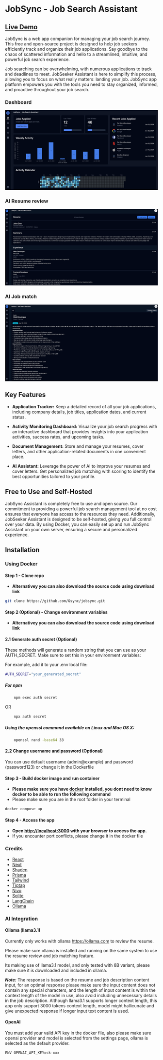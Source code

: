 # JobSync - Job Search Assistant

## <a href="https://demo.jobsync.ca">Live Demo</a>

JobSync is a web app companion for managing your job search journey. This free and open-source project is designed to help job seekers efficiently track and organize their job applications. Say goodbye to the chaos of scattered information and hello to a streamlined, intuitive, and powerful job search experience.

Job searching can be overwhelming, with numerous applications to track and deadlines to meet. JobSeeker Assistant is here to simplify this process, allowing you to focus on what really matters: landing your job. JobSync app platform empowers you with the tools you need to stay organized, informed, and proactive throughout your job search.

### Dashboard

![App Snapshot](./screenshots/jobsync-dashboard-screenshot.png?raw=true "App Snapshot Image")

### AI Resume review

![JobSync AI Demo](./screenshots/jobsync-ai.gif)

### AI Job match

![JobSync AI Demo](./screenshots/jobsync-ai-jobmatch.gif)

## Key Features
- **Application Tracker:** Keep a detailed record of all your job applications, including company details, job titles, application dates, and current status.

- **Activity Monitoring Dashboard:** Visualize your job search progress with an interactive dashboard that provides insights into your application activities, success rates, and upcoming tasks.

- **Document Management:** Store and manage your resumes, cover letters, and other application-related documents in one convenient place.

- **AI Assistant:** Leverage the power of AI to improve your resumes and cover letters. Get personalized job matching with scoring to identify the best opportunities tailored to your profile.


## Free to Use and Self-Hosted
JobSync Assistant is completely free to use and open source. Our commitment to providing a powerful job search management tool at no cost ensures that everyone has access to the resources they need. Additionally, JobSeeker Assistant is designed to be self-hosted, giving you full control over your data. By using Docker, you can easily set up and run JobSync Assistant on your own server, ensuring a secure and personalized experience.


## Installation

### Using Docker

#### Step 1 - Clone repo
* **Alternativey you can also download the source code using download link**

```sh
git clone https://github.com/Gsync/jobsync.git
```

#### Step 2 (Optional) - Change environment variables
* **Alternativey you can also download the source code using download link**
  
#### 2.1 Generate auth secret (Optional) 

These methods will generate a random string that you can use as your AUTH_SECRET. Make sure to set this in your environment variables:

For example, add it to your .env local file:

```sh
AUTH_SECRET="your_generated_secret"
```

##### For npm

```sh
    npm exec auth secret
```
OR
```sh
    npx auth secret
```

##### Using the openssl command available on Linux and Mac OS X:

```sh
    openssl rand -base64 33
```

#### 2.2 Change username and password (Optional) 

You can use default username (admin@example) and password (password123) or change it in the Dockerfile

#### Step 3 - Build docker image and run container
* **Please make sure you have <a href="https://www.docker.com">docker</a> installed, you dont need to know docker to be able to run the following command**
* Please make sure you are in the root folder in your terminal

```sh
docker compose up
```

#### Step 4 - Access the app
* **Open [http://localhost:3000](http://localhost:3000) with your browser to access the app.**
* If you encounter port conflicts, please change it in the docker file

### Credits

- <a href="https://github.com/facebook/react">React</a>
- <a href="https://github.com/vercel/next.js">Next</a>
- <a href="https://github.com/shadcn-ui/ui">Shadcn</a>
- <a href="https://github.com/prisma/prisma">Prisma</a>
- <a href="https://github.com/tailwindlabs/tailwindcss">Tailwind</a>
- <a href="https://github.com/ueberdosis/tiptap">Tiptap</a>
- <a href="https://github.com/plouc/nivo">Nivo</a>
- <a href="https://github.com/sqlite/sqlite">Sqlite</a>
- <a href="https://github.com/langchain-ai">LangChain</a>
- <a href="https://github.com/ollama/ollama">Ollama</a>

### AI Integration

#### Ollama (llama3.1)

Currently only works with ollama https://ollama.com to review the resume.

Please make sure ollama is installed and running on the same system to use the resume review and job matching feature.

Its making use of llama3.1 model, and only tested with 8B variant, please make sure it is downloaded and included in ollama.

***Note:*** The response is based on the resume and job description content input, for an optimal response please make sure the input content does not contain any special characters, and the length of input content is within the context length of the model in use, also avoid including unnecessary details in the job description. Although llama3.1 supports longer context length, this app only support 3000 tokens context length, model might hallicunate and give unexpected response if longer input text content is used.

#### OpenAI

You must add your valid API key in the docker file, also please make sure openai provider and model is selected from the settings page, ollama is selected as the default provider.

```
ENV OPENAI_API_KEY=sk-xxx
```